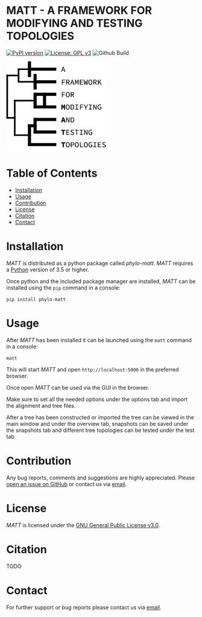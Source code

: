 # MATT - A FRAMEWORK FOR MODIFYING AND TESTING TOPOLOGIES

[![PyPI version](https://badge.fury.io/py/phylo-matt.svg)](https://pypi.org/project/phylo-matt/)
[![License: GPL v3](https://img.shields.io/badge/License-GPLv3-blue.svg)](https://www.gnu.org/licenses/gpl-3.0)
![Github Build](https://github.com/BIONF/MATT/workflows/build/badge.svg)

![MATT](https://github.com/BIONF/MATT/blob/master/matt/static/logo.png)

# Table of Contents
* [Installation](#installation)
* [Usage](#usage)
* [Contribution](#contribution)
* [License](#license)
* [Citation](#citation)
* [Contact](contact)

# Installation
*MATT* is distributed as a python package called *phylo-matt*. *MATT* requires a
[Python](https://www.python.org/downloads/) version of 3.5 or higher.

Once python and the included package manager are installed, *MATT* can be installed using the `pip` command in a
console:
```
pip install phylo-matt
```

# Usage
After *MATT* has been installed it can be launched using the `matt` command in a console:
```
matt
```

This will start *MATT* and open `http://localhost:5000` in the preferred browser.

Once open *MATT* can be used via the GUI in the browser.

Make sure to set all the needed options under the options tab and import the alignment and tree files.

After a tree has been constructed or imported the tree can be viewed in the main window and under the overview tab,
snapshots can be saved under the snapshots tab and different tree topologies can be tested under the test tab.

# Contribution
Any bug reports, comments and suggestions are highly appreciated. Please
[open an issue on GitHub](https://github.com/BIONF/MATT/issues/new) or contact us via [email](mailto:TODO).

# License
*MATT* is licensed under the [GNU General Public License v3.0](https://github.com/BIONF/MATT/blob/mater/LICENSE).

# Citation
TODO

# Contact
For further support or bug reports please contact us via [email](mailto:TODO).
